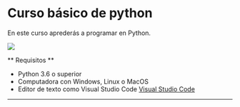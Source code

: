 # Curso básico de python

En este curso aprederás a programar en Python.

![](http://assets.stickpng.com/images/5848152fcef1014c0b5e4967.png)



** Requisitos **
- Python 3.6 o superior
- Computadora con Windows, Linux o MacOS
- Editor de texto como Visual Studio Code [Visual Studio Code](https://code.visualstudio.com/download)
--------------------------------

